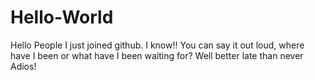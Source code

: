 # Hello-World
Hello People
I just joined github. I know!! 
You can say it out loud, where have I been or what have I been waiting for? 
Well better late than never
Adios!
